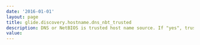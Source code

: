 ```yaml
---
date: '2016-01-01'
layout: page
title: glide.discovery.hostname.dns_nbt_trusted
description: DNS or NetBIOS is trusted host name source. If "yes", trust the device name discovered via DNS or NetBIOS. If checked, CI's host name found via DNS or NBT will be used.
value:  
---
```

